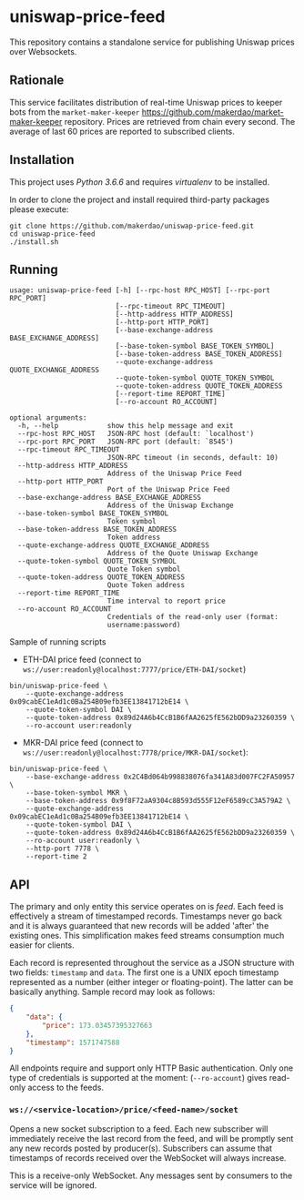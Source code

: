 # uniswap-price-feed

This repository contains a standalone service for publishing Uniswap prices over Websockets.


## Rationale

This service facilitates distribution of real-time Uniswap prices to keeper bots from the `market-maker-keeper`
<https://github.com/makerdao/market-maker-keeper> repository. Prices are retrieved from chain every second.
The average of last 60 prices are reported to subscribed clients.


## Installation

This project uses *Python 3.6.6* and requires *virtualenv* to be installed.

In order to clone the project and install required third-party packages please execute:
```
git clone https://github.com/makerdao/uniswap-price-feed.git
cd uniswap-price-feed
./install.sh
```


## Running

```
usage: uniswap-price-feed [-h] [--rpc-host RPC_HOST] [--rpc-port RPC_PORT]
                          [--rpc-timeout RPC_TIMEOUT]
                          [--http-address HTTP_ADDRESS]
                          [--http-port HTTP_PORT]
                          [--base-exchange-address BASE_EXCHANGE_ADDRESS]
                          [--base-token-symbol BASE_TOKEN_SYMBOL]
                          [--base-token-address BASE_TOKEN_ADDRESS]
                          --quote-exchange-address QUOTE_EXCHANGE_ADDRESS
                          --quote-token-symbol QUOTE_TOKEN_SYMBOL
                          --quote-token-address QUOTE_TOKEN_ADDRESS
                          [--report-time REPORT_TIME]
                          [--ro-account RO_ACCOUNT]

optional arguments:
  -h, --help            show this help message and exit
  --rpc-host RPC_HOST   JSON-RPC host (default: `localhost')
  --rpc-port RPC_PORT   JSON-RPC port (default: `8545')
  --rpc-timeout RPC_TIMEOUT
                        JSON-RPC timeout (in seconds, default: 10)
  --http-address HTTP_ADDRESS
                        Address of the Uniswap Price Feed
  --http-port HTTP_PORT
                        Port of the Uniswap Price Feed
  --base-exchange-address BASE_EXCHANGE_ADDRESS
                        Address of the Uniswap Exchange
  --base-token-symbol BASE_TOKEN_SYMBOL
                        Token symbol
  --base-token-address BASE_TOKEN_ADDRESS
                        Token address
  --quote-exchange-address QUOTE_EXCHANGE_ADDRESS
                        Address of the Quote Uniswap Exchange
  --quote-token-symbol QUOTE_TOKEN_SYMBOL
                        Quote Token symbol
  --quote-token-address QUOTE_TOKEN_ADDRESS
                        Quote Token address
  --report-time REPORT_TIME
                        Time interval to report price
  --ro-account RO_ACCOUNT
                        Credentials of the read-only user (format:
                        username:password)
```

Sample of running scripts
- ETH-DAI price feed (connect to `ws://user:readonly@localhost:7777/price/ETH-DAI/socket`)
```
bin/uniswap-price-feed \
    --quote-exchange-address 0x09cabEC1eAd1c0Ba254B09efb3EE13841712bE14 \
    --quote-token-symbol DAI \
    --quote-token-address 0x89d24A6b4CcB1B6fAA2625fE562bDD9a23260359 \
    --ro-account user:readonly
```

- MKR-DAI price feed (connect to `ws://user:readonly@localhost:7778/price/MKR-DAI/socket`):
```
bin/uniswap-price-feed \
    --base-exchange-address 0x2C4Bd064b998838076fa341A83d007FC2FA50957 \
    --base-token-symbol MKR \
    --base-token-address 0x9f8F72aA9304c8B593d555F12eF6589cC3A579A2 \
    --quote-exchange-address 0x09cabEC1eAd1c0Ba254B09efb3EE13841712bE14 \
    --quote-token-symbol DAI \
    --quote-token-address 0x89d24A6b4CcB1B6fAA2625fE562bDD9a23260359 \
    --ro-account user:readonly \
    --http-port 7778 \
    --report-time 2
```

## API

The primary and only entity this service operates on is _feed_. Each feed is effectively a stream
of timestamped records. Timestamps never go back and it is always guaranteed that
new records will be added 'after' the existing ones. This simplification makes feed streams
consumption much easier for clients.

Each record is represented throughout the service as a JSON structure with two fields: `timestamp`
and `data`. The first one is a UNIX epoch timestamp represented as a number (either integer or floating-point).
The latter can be basically anything. Sample record may look as follows:
```json
{
    "data": {
        "price": 173.03457395327663
    },
    "timestamp": 1571747588
}
```

All endpoints require and support only HTTP Basic authentication. Only one type of credentials
is supported at the moment: (`--ro-account`) gives read-only access to
the feeds.


### `ws://<service-location>/price/<feed-name>/socket`

Opens a new socket subscription to a feed. Each new subscriber will immediately receive the last record
from the feed, and will be promptly sent any new records posted by producer(s). Subscribers
can assume that timestamps of records received over the WebSocket will always increase.

This is a receive-only WebSocket. Any messages sent by consumers to the service will be ignored.

